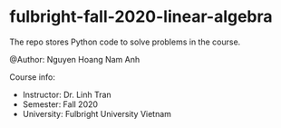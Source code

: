 # fulbright-fall-2020-linear-algebra
The repo stores Python code to solve problems in the course.

@Author: Nguyen Hoang Nam Anh

Course info: 
* Instructor: Dr. Linh Tran
* Semester: Fall 2020
* University: Fulbright University Vietnam
